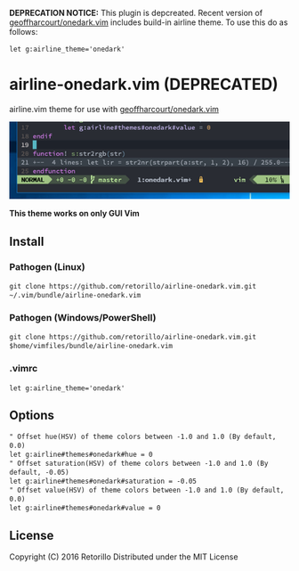 **DEPRECATION NOTICE:** This plugin is depcreated. Recent version of [geoffharcourt/onedark.vim](https://github.com/geoffharcourt/one-dark.vim) 
includes build-in airline theme. To use this do as follows:

```viml
let g:airline_theme='onedark'
```

# airline-onedark.vim (DEPRECATED)

airline.vim theme for use with [geoffharcourt/onedark.vim](https://github.com/geoffharcourt/one-dark.vim)

![preview](preview.gif)

**This theme works on only GUI Vim**

## Install

### Pathogen (Linux)

```vimL
git clone https://github.com/retorillo/airline-onedark.vim.git ~/.vim/bundle/airline-onedark.vim
```
### Pathogen (Windows/PowerShell)

```vimL
git clone https://github.com/retorillo/airline-onedark.vim.git $home/vimfiles/bundle/airline-onedark.vim
```

### .vimrc

```vimL
let g:airline_theme='onedark'
```

## Options

```vimL
" Offset hue(HSV) of theme colors between -1.0 and 1.0 (By default, 0.0)
let g:airline#themes#onedark#hue = 0
" Offset saturation(HSV) of theme colors between -1.0 and 1.0 (By default, -0.05)
let g:airline#themes#onedark#saturation = -0.05
" Offset value(HSV) of theme colors between -1.0 and 1.0 (By default, 0.0)
let g:airline#themes#onedark#value = 0
```

## License

Copyright (C) 2016 Retorillo
Distributed under the MIT License
